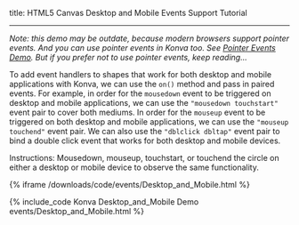 title: HTML5 Canvas Desktop and Mobile Events Support Tutorial

---

_Note: this demo may be outdate, because modern browsers support pointer events. And you can use pointer events in Konva too. See [Pointer Events Demo](/docs/events/Pointer_Events.html). But if you prefer not to use pointer events, keep reading..._

To add event handlers to shapes that work for both desktop and mobile applications with Konva, we can use the `on()` method and pass in paired events.
For example, in order for the `mousedown` event to be triggered on desktop and mobile applications, we can use the `"mousedown touchstart"` event pair to cover both mediums.
In order for the `mouseup` event to be triggered on both desktop and mobile applications, we can use the `"mouseup touchend"` event pair.
We can also use the `"dblclick dbltap"` event pair to bind a double click event that works for both desktop and mobile devices.

Instructions: Mousedown, mouseup, touchstart, or touchend the circle on either a desktop or mobile device to observe the same functionality.

{% iframe /downloads/code/events/Desktop_and_Mobile.html %}

{% include_code Konva Desktop_and_Mobile Demo events/Desktop_and_Mobile.html %}
